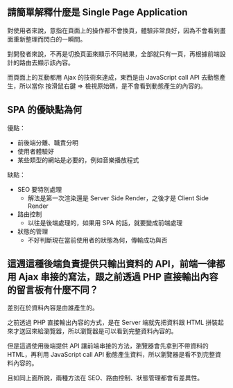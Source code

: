 ## 請簡單解釋什麼是 Single Page Application
對使用者來說，意指在頁面上的操作都不會換頁，體驗非常良好，因為不會看到畫面重新整理而閃白的一瞬間。

對開發者來說，不再是切換頁面來顯示不同結果，全部就只有一頁，再根據前端設計的路由去顯示該內容。

而頁面上的互動都用 Ajax 的技術來達成，東西是由 JavaScript call API 去動態產生，所以當你 按滑鼠右鍵 => 檢視原始碼，是不會看到動態產生的內容的。

## SPA 的優缺點為何
優點：

* 前後端分離、職責分明
* 使用者體驗好
* 某些類型的網站是必要的，例如音樂播放程式

缺點：

* SEO 要特別處理
  * 解法是第一次渲染還是 Server Side Render，之後才是 Client Side Render
* 路由控制
  * 以往是後端處理的，如果用 SPA 的話，就要變成前端處理
* 狀態的管理
  * 不好判斷現在當前使用者的狀態為何，傳輸成功與否

## 這週這種後端負責提供只輸出資料的 API，前端一律都用 Ajax 串接的寫法，跟之前透過 PHP 直接輸出內容的留言板有什麼不同？

差別在於資料內容是由誰產生的。

之前透過 PHP 直接輸出內容的方式，是在 Server 端就先把資料跟 HTML 拼裝起來才送回來給瀏覽器，所以瀏覽器是可以看到完整資料內容的。

但是這週使用後端提供 API 讓前端串接的方法，瀏覽器會先拿到不帶資料的 HTML，再利用 JavaScript call API 動態產生資料，所以瀏覽器是看不到完整資料內容的。

且如同上面所說，兩種方法在 SEO、路由控制、狀態管理都會有差異性。
